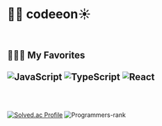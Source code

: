 # 👋🏻 codeeon☀️
<!-- ![Hits](https://hits.seeyoufarm.com/api/count/incr/badge.svg?url=https%3A%2F%2Fgithub.com%2Fcodeeon&count_bg=%23877EFF&title_bg=%237CCEDF&icon=&icon_color=%233D2626&title=visits&edge_flat=false) -->

<br/>

## 🧑🏻‍💻 My Favorites <br/><br/> ![JavaScript](https://camo.githubusercontent.com/7561512f11d01460d080ed72087ea14535535547296c7a439b64d14ad2429e26/68747470733a2f2f736b696c6c69636f6e732e6465762f69636f6e733f693d6a73267065726c696e653d31) ![TypeScript](https://camo.githubusercontent.com/9ab3e5fb429ef8948da32bdcccbfdd4968bf20c4ec95687931e6fa7425c09de2/68747470733a2f2f736b696c6c69636f6e732e6465762f69636f6e733f693d7473267065726c696e653d31) ![React](https://camo.githubusercontent.com/7f2410ec3e4df0b1cc9d5df8612e639e1efd5551cb4d2343cf9b539ee0ea9991/68747470733a2f2f736b696c6c69636f6e732e6465762f69636f6e733f693d7265616374267065726c696e653d31)
<!-- <br/><br/> ![JavaScript](https://img.shields.io/badge/javascript-%23F7DF1E?style=for-the-badge&logo=javascript&logoColor=black) ![React](https://img.shields.io/badge/react-%2361DAFB?style=for-the-badge&logo=react&logoColor=black) ![TypeScript](https://img.shields.io/badge/typescript-%233178C6?style=for-the-badge&logo=typescript&logoColor=white) ![Styled Components](https://img.shields.io/badge/styled%20components-%23DB7093?style=for-the-badge&logo=styledcomponents&logoColor=white) <br/> -->
<br/><br/>

<!--
**codeeon/codeeon** is a ✨ _special_ ✨ repository because its `README.md` (this file) appears on your GitHub profile.

Here are some ideas to get you started:

- 🔭 I’m currently working on ...
- 🌱 I’m currently learning ...
- 👯 I’m looking to collaborate on ...
- 🤔 I’m looking for help with ...
- 💬 Ask me about ...
- 📫 How to reach me: ...
- 😄 Pronouns: ...
- ⚡ Fun fact: ...
-->

[![Solved.ac Profile](http://mazassumnida.wtf/api/v2/generate_badge?boj=yeon_develop)](https://solved.ac/yeon_develop/)
![Programmers-rank](https://github.com/codeeon/github-programmers-rank/blob/master/lib/result.svg)

